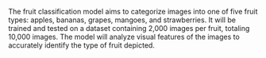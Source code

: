 The fruit classification model aims to categorize images into one of five fruit types: apples, bananas, grapes, mangoes, and strawberries. It will be trained and tested on a dataset containing 2,000 images per fruit, totaling 10,000 images. The model will analyze visual features of the images to accurately identify the type of fruit depicted.
